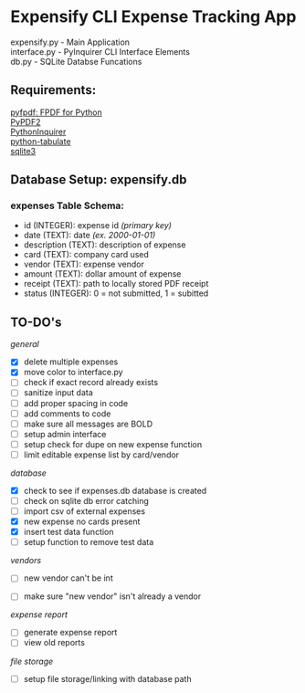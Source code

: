 # Expensify CLI Expense Tracking App

expensify.py - Main Application  
interface.py - PyInquirer CLI Interface Elements  
db.py - SQLite Databse Funcations  

## Requirements:

[pyfpdf: FPDF for Python](https://github.com/reingart/pyfpdf)  
[PyPDF2](https://github.com/mstamy2/PyPDF2)  
[PythonInquirer](https://github.com/CITGuru/PyInquirer)  
[python-tabulate](https://github.com/astanin/python-tabulate)  
[sqlite3](https://docs.python.org/3/library/sqlite3.html)  

## Database Setup: expensify.db

### expenses Table Schema:

- id (INTEGER): expense id *(primary key)*
- date (TEXT): date *(ex. 2000-01-01)*
- description (TEXT): description of expense
- card (TEXT): company card used
- vendor (TEXT): expense vendor
- amount (TEXT): dollar amount of expense
- receipt (TEXT): path to locally stored PDF receipt
- status (INTEGER): 0 = not submitted, 1 = subitted

## TO-DO's

*general*
- [x] delete multiple expenses
- [x] move color to interface.py
- [ ] check if exact record already exists
- [ ] sanitize input data
- [ ] add proper spacing in code
- [ ] add comments to code
- [ ] make sure all messages are BOLD
- [ ] setup admin interface
- [ ] setup check for dupe on new expense function
- [ ] limit editable expense list by card/vendor

*database*

- [x] check to see if expenses.db database is created
- [ ] check on sqlite db error catching
- [ ] import csv of external expenses
- [x] new expense no cards present
- [x] insert test data function
- [ ] setup function to remove test data

*vendors*

- [ ] new vendor can't be int
- [ ] make sure "new vendor" isn't already a vendor


*expense report*

- [ ] generate expense report
- [ ] view old reports

*file storage*

- [ ] setup file storage/linking with database path
